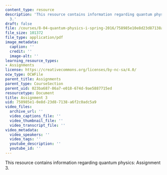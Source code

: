 ```yaml
---
content_type: resource
description: 'This resource contains information regarding quantum physics: Assignment
  3.'
draft: false
file: /courses/8-04-quantum-physics-i-spring-2016/758985e10e8d23d87138a6f2c0adc5a9_MIT8_04S16_ps3_2016.pdf
file_size: 101372
file_type: application/pdf
image_metadata:
  caption: ''
  credit: ''
  image-alt: ''
learning_resource_types:
- Assignments
license: https://creativecommons.org/licenses/by-nc-sa/4.0/
ocw_type: OCWFile
parent_title: Assignments
parent_type: CourseSection
parent_uid: 023ba687-86a7-e018-674d-9ae5887715ed
resourcetype: Document
title: Assignment 3
uid: 758985e1-0e8d-23d8-7138-a6f2c0adc5a9
video_files:
  archive_url: ''
  video_captions_file: ''
  video_thumbnail_file: ''
  video_transcript_file: ''
video_metadata:
  video_speakers: ''
  video_tags: ''
  youtube_description: ''
  youtube_id: ''
---
```

This resource contains information regarding quantum physics: Assignment 3.